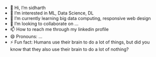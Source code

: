 - 👋 Hi, I’m sidharth
- 👀 I’m interested in ML, Data Science, DL
- 🌱 I’m currently learning big data computing, responsive web design
- 💞️ I’m looking to collaborate on ...
- 📫 How to reach me through my linkedin profile
- 😄 Pronouns: ...
- ⚡ Fun fact: Humans use their brain to do a lot of things, but did you know that they also use their brain to do a lot of nothing?

<!---
sidharthdk/sidharthdk is a ✨ special ✨ repository because its `README.md` (this file) appears on your GitHub profile.
You can click the Preview link to take a look at your changes.
--->
